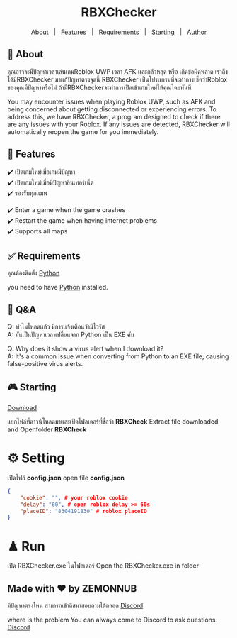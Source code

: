 <h1 align="center">RBXChecker</h1>
<p align="center">
  <a href="#about">About</a> &#xa0; | &#xa0; 
  <a href="#features">Features</a> &#xa0; | &#xa0;
  <a href="#requirements">Requirements</a> &#xa0; | &#xa0;
  <a href="#starting">Starting</a> &#xa0; | &#xa0;
  <a href="https://github.com/Teemo4621" target="_blank">Author</a>
</p>

## 📔 About ##
คุณอาจจะมีปัญหาเวลาเล่นเกมRoblox UWP เวลา AFK เเละกลัวหลุด หรือ เกิดข้อผิดพลาด เราถึงได้มีRBXChecker มาเเก้ปัญหาตรงจุดนี้
RBXChecker เป็นโปรเเกรมที่จะทำการเช็คว่าRoblox ของคุณมีปัญหาหรือไม่
ถ้ามีRBXCheckerจะทำการเปิดเข้าเกมใหม่ให้คุณโดยทันที

You may encounter issues when playing Roblox UWP, such as AFK and being concerned about getting disconnected or experiencing errors.
To address this, we have RBXChecker, a program designed to check if there are any issues with your Roblox. 
If any issues are detected, RBXChecker will automatically reopen the game for you immediately.

## 🚀 Features ##
:heavy_check_mark: เปิดเกมใหม่เมื่อเกมมีปัญหา\
:heavy_check_mark: เปิดเกมใหม่เมื่อมีปัญหาอินเทอร์เน็ต\
:heavy_check_mark: รองรับทุกเเมพ

:heavy_check_mark: Enter a game when the game crashes\
:heavy_check_mark: Restart the game when having internet problems\
:heavy_check_mark: Supports all maps

## ✅ Requirements ##
คุณต้องติดตั้ง [Python](https://www.python.org/downloads/)

you need to have [Python](https://www.python.org/downloads/) installed.

## 💢 Q&A ##
Q: ทำไมโหลดเเล้ว มีการเเจ้งเตือนว่ามีไวรัส\
A: มันเป็นปัญหาเวลาเปลี่ยนจาก Python เป็น EXE คับ

Q: Why does it show a virus alert when I download it?\
A: It's a common issue when converting from Python to an EXE file, causing false-positive virus alerts.

## 🎮 Starting ##
[Download]()

แยกไฟล์ที่ดาวน์โหลดมาเเละเปิดโฟลเดอร์ที่ชื่อว่า **RBXCheck**
Extract file downloaded and Openfolder **RBXCheck**

# ⚙ Setting
เปิดไฟล์ **config.json**
open file **config.json**
```json
{
    "cookie": "", # your roblox cookie
    "delay": "60", # open roblox delay >= 60s
    "placeID": "8304191830" # roblox placeID
}
```
# ♟ Run
เปิด RBXChecker.exe ในโฟลเดอร์
Open the RBXChecker.exe in folder

## Made with ❤️ by ZEMONNUB ##
มีปัญหาตรงไหน สามารถเข้าดิสมาสอบถามได้ตลอด [Discord](https://discord.gg/AFewuPNPy2)

where is the problem You can always come to Discord to ask questions. [Discord](https://discord.gg/AFewuPNPy2)
